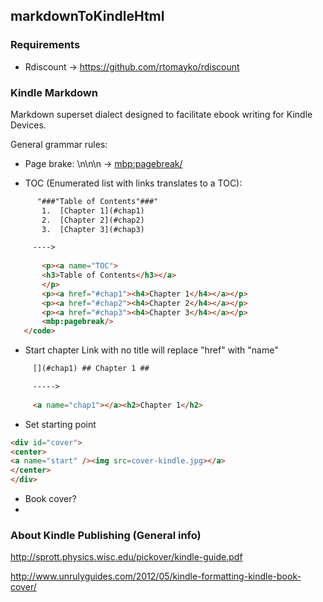 markdownToKindleHtml
--------------------

### Requirements

  * Rdiscount -> https://github.com/rtomayko/rdiscount

### Kindle Markdown

Markdown superset dialect designed to facilitate ebook writing for Kindle Devices.

General grammar rules:

 * Page brake: \n\n\n -> <mbp:pagebreak/>
 
 * TOC (Enumerated list with links translates to a TOC): 

```html
      "###"Table of Contents"###"
       1.  [Chapter 1](#chap1)
       2.  [Chapter 2](#chap2)
       3.  [Chapter 3](#chap3)

     ---->
 
       <p><a name="TOC">
       <h3>Table of Contents</h3></a>
       </p> 
       <p><a href="#chap1"><h4>Chapter 1</h4></a></p> 
       <p><a href="#chap2"><h4>Chapter 2</h4></a></p> 
       <p><a href="#chap3"><h4>Chapter 3</h4></a></p> 
       <mbp:pagebreak/>
   </code>
```

 * Start chapter
     Link with no title will replace "href" with "name"     

```html
     [](#chap1) ## Chapter 1 ##

     ----->
     
     <a name="chap1"></a><h2>Chapter 1</h2>
```
 * Set starting point

```html
<div id="cover"> 
<center> 
<a name="start" /><img src=cover-kindle.jpg></a> 
</center> 
</div>
```

 * Book cover?
 * 


### About Kindle Publishing (General info)

http://sprott.physics.wisc.edu/pickover/kindle-guide.pdf

http://www.unrulyguides.com/2012/05/kindle-formatting-kindle-book-cover/